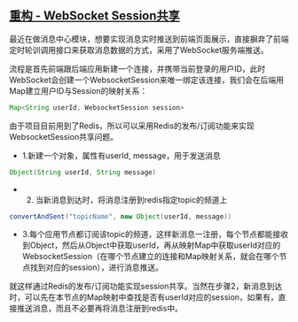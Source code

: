 ## [重构 - WebSocket Session共享](https://blog.csdn.net/u011692924/article/details/81076263)
最近在做消息中心模块，想要实现消息实时推送到前端页面展示，直接摒弃了前端定时轮训调用接口来获取消息数据的方式，采用了WebSocket服务端推送。

流程是首先前端跟后端应用新建一个连接，并携带当前登录的用户ID，此时WebSocket会创建一个WebsocketSession来唯一绑定该连接，我们会在后端用Map建立用户ID与Session的映射关系：
```java
Map<String userId, WebsocketSession session>
```

由于项目目前用到了Redis，所以可以采用Redis的发布/订阅功能来实现WebsocketSession共享问题。

- 1.新建一个对象，属性有userId, message，用于发送消息
```java
Object(String userId, String message)
```

- 2. 当新消息到达时，将消息注册到redis指定topic的频道上
```java
convertAndSent("topicName", new Object(userId, message))
```

- 3.每个应用节点都订阅该topic的频道，这样新消息一注册，每个节点都能接收到Object，然后从Object中获取userId，再从映射Map中获取userId对应的WebsocketSession（在哪个节点建立的连接和Map映射关系，就会在哪个节点找到对应的session），进行消息推送。

就这样通过Redis的发布/订阅功能实现session共享。当然在步骤2，新消息到达时，可以先在本节点的Map映射中查找是否有userId对应的session，如果有，直接推送消息，而且不必要再将消息注册到redis中。
